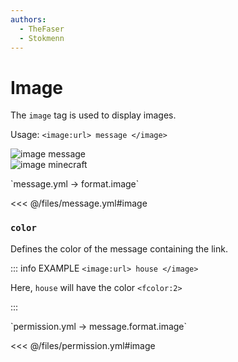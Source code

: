 ```yaml
---
authors:
  - TheFaser
  - Stokmenn
---
```


# Image

The `image` tag is used to display images.

Usage: `<image:url> message </image>`

![image message](/imagemessage.png)  
![image minecraft](/imageminecraft.png)

[//]: # (message.yml)
<!--@include: @/parts/words.md#setting-->
<!--@include: @/parts/words.md#path--> `message.yml → format.image`

<!--@include: @/parts/words.md#default-->
<<< @/files/message.yml#image

<!--@include: @/parts/enable.md-->

### `color`

Defines the color of the message containing the link.

::: info EXAMPLE
`<image:url> house </image>`

Here, `house` will have the color `<fcolor:2>`

:::

[//]: # (permission.yml)
<!--@include: @/parts/words.md#permission-->
<!--@include: @/parts/words.md#path--> `permission.yml → message.format.image`

<!--@include: @/parts/words.md#default-->
<<< @/files/permission.yml#image

<!--@include: @/parts/permission/permissionTier3.md-->

